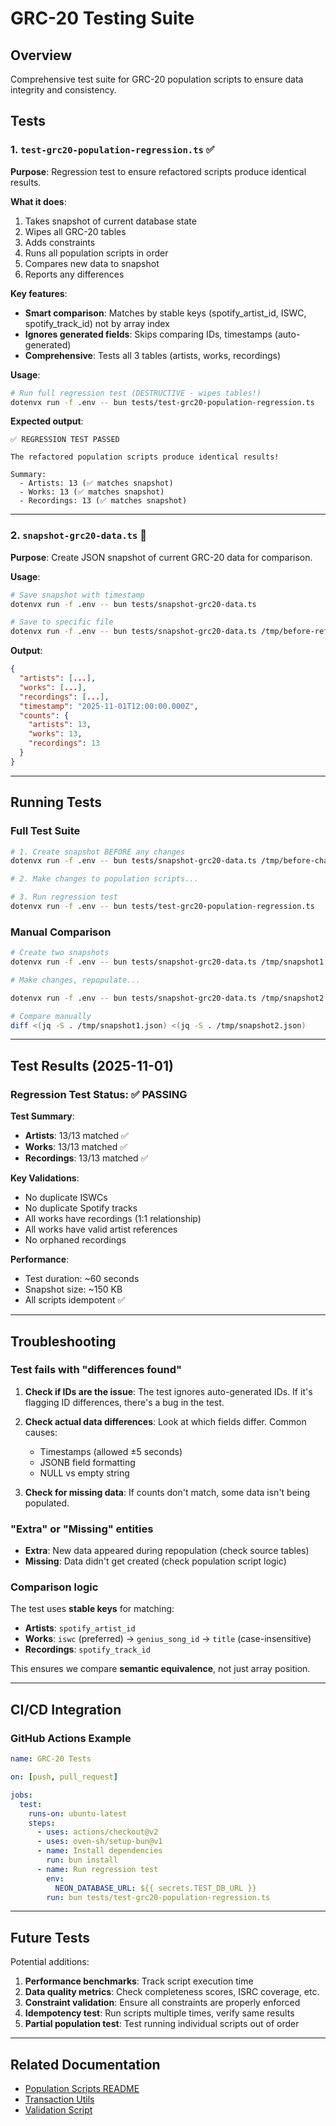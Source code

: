# GRC-20 Testing Suite

## Overview

Comprehensive test suite for GRC-20 population scripts to ensure data integrity and consistency.

## Tests

### 1. `test-grc20-population-regression.ts` ✅

**Purpose**: Regression test to ensure refactored scripts produce identical results.

**What it does**:
1. Takes snapshot of current database state
2. Wipes all GRC-20 tables
3. Adds constraints
4. Runs all population scripts in order
5. Compares new data to snapshot
6. Reports any differences

**Key features**:
- **Smart comparison**: Matches by stable keys (spotify_artist_id, ISWC, spotify_track_id) not by array index
- **Ignores generated fields**: Skips comparing IDs, timestamps (auto-generated)
- **Comprehensive**: Tests all 3 tables (artists, works, recordings)

**Usage**:
```bash
# Run full regression test (DESTRUCTIVE - wipes tables!)
dotenvx run -f .env -- bun tests/test-grc20-population-regression.ts
```

**Expected output**:
```
✅ REGRESSION TEST PASSED

The refactored population scripts produce identical results!

Summary:
  - Artists: 13 (✅ matches snapshot)
  - Works: 13 (✅ matches snapshot)
  - Recordings: 13 (✅ matches snapshot)
```

---

### 2. `snapshot-grc20-data.ts` 📸

**Purpose**: Create JSON snapshot of current GRC-20 data for comparison.

**Usage**:
```bash
# Save snapshot with timestamp
dotenvx run -f .env -- bun tests/snapshot-grc20-data.ts

# Save to specific file
dotenvx run -f .env -- bun tests/snapshot-grc20-data.ts /tmp/before-refactor.json
```

**Output**:
```json
{
  "artists": [...],
  "works": [...],
  "recordings": [...],
  "timestamp": "2025-11-01T12:00:00.000Z",
  "counts": {
    "artists": 13,
    "works": 13,
    "recordings": 13
  }
}
```

---

## Running Tests

### Full Test Suite

```bash
# 1. Create snapshot BEFORE any changes
dotenvx run -f .env -- bun tests/snapshot-grc20-data.ts /tmp/before-changes.json

# 2. Make changes to population scripts...

# 3. Run regression test
dotenvx run -f .env -- bun tests/test-grc20-population-regression.ts
```

### Manual Comparison

```bash
# Create two snapshots
dotenvx run -f .env -- bun tests/snapshot-grc20-data.ts /tmp/snapshot1.json

# Make changes, repopulate...

dotenvx run -f .env -- bun tests/snapshot-grc20-data.ts /tmp/snapshot2.json

# Compare manually
diff <(jq -S . /tmp/snapshot1.json) <(jq -S . /tmp/snapshot2.json)
```

---

## Test Results (2025-11-01)

### Regression Test Status: ✅ PASSING

**Test Summary**:
- **Artists**: 13/13 matched ✅
- **Works**: 13/13 matched ✅
- **Recordings**: 13/13 matched ✅

**Key Validations**:
- No duplicate ISWCs
- No duplicate Spotify tracks
- All works have recordings (1:1 relationship)
- All works have valid artist references
- No orphaned recordings

**Performance**:
- Test duration: ~60 seconds
- Snapshot size: ~150 KB
- All scripts idempotent ✅

---

## Troubleshooting

### Test fails with "differences found"

1. **Check if IDs are the issue**: The test ignores auto-generated IDs. If it's flagging ID differences, there's a bug in the test.

2. **Check actual data differences**: Look at which fields differ. Common causes:
   - Timestamps (allowed ±5 seconds)
   - JSONB field formatting
   - NULL vs empty string

3. **Check for missing data**: If counts don't match, some data isn't being populated.

### "Extra" or "Missing" entities

- **Extra**: New data appeared during repopulation (check source tables)
- **Missing**: Data didn't get created (check population script logic)

### Comparison logic

The test uses **stable keys** for matching:
- **Artists**: `spotify_artist_id`
- **Works**: `iswc` (preferred) → `genius_song_id` → `title` (case-insensitive)
- **Recordings**: `spotify_track_id`

This ensures we compare **semantic equivalence**, not just array position.

---

## CI/CD Integration

### GitHub Actions Example

```yaml
name: GRC-20 Tests

on: [push, pull_request]

jobs:
  test:
    runs-on: ubuntu-latest
    steps:
      - uses: actions/checkout@v2
      - uses: oven-sh/setup-bun@v1
      - name: Install dependencies
        run: bun install
      - name: Run regression test
        env:
          NEON_DATABASE_URL: ${{ secrets.TEST_DB_URL }}
        run: bun tests/test-grc20-population-regression.ts
```

---

## Future Tests

Potential additions:

1. **Performance benchmarks**: Track script execution time
2. **Data quality metrics**: Check completeness scores, ISRC coverage, etc.
3. **Constraint validation**: Ensure all constraints are properly enforced
4. **Idempotency test**: Run scripts multiple times, verify same results
5. **Partial population test**: Test running individual scripts out of order

---

## Related Documentation

- [Population Scripts README](../scripts/migration/README-POPULATION.md)
- [Transaction Utils](../src/db/transaction.ts)
- [Validation Script](../scripts/migration/validate-grc20-data.ts)
